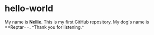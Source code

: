 # hello-world
My name is **Nellie**.
This is my first GitHub repository.
My dog's name is ==Reptar==.
^Thank you for listening.^
